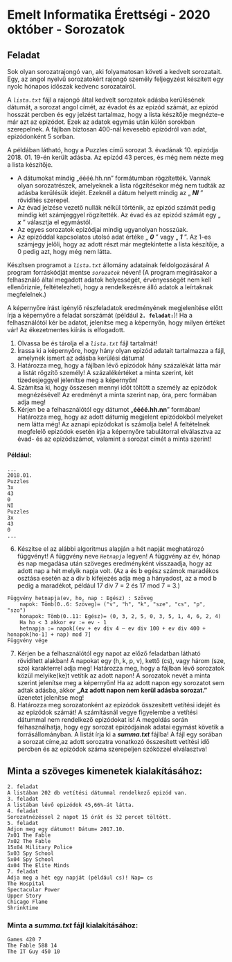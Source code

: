 # Emelt Informatika Érettségi - 2020 október - Sorozatok

## Feladat

Sok olyan sorozatrajongó van, aki folyamatosan követi a kedvelt sorozatait. Egy, az angol nyelvű sorozatokért rajongó személy feljegyzést készített egy nyolc hónapos időszak kedvenc sorozatairól.

A _`lista.txt`_ fájl a rajongó által kedvelt sorozatok adásba kerülésének dátumát, a sorozat angol címét, az évadot és az epizód számát, az epizód hosszát percben és egy jelzést tartalmaz, hogy a lista készítője megnézte-e már azt az epizódot. Ezek az adatok egymás után külön sorokban szerepelnek. A fájlban biztosan 400-nál kevesebb epizódról van adat, epizódonként 5 sorban.


A példában látható, hogy a Puzzles című sorozat 3. évadának 10. epizódja 2018. 01. 19-én került adásba. Az epizód 43 perces, és még nem nézte meg a lista készítője.
- A dátumokat mindig „éééé.hh.nn” formátumban rögzítették.
       Vannak olyan sorozatrészek, amelyeknek a lista rögzítésekor még nem tudták az adásba kerülésük idejét. Ezeknél a dátum helyett mindig az „ **_NI_** ” rövidítés szerepel.
- Az évad jelzése vezető nullák nélkül történik, az epizód számát pedig mindig két számjeggyel rögzítették. Az évad és az epizód számát egy „ **_x_** ” választja el egymástól.
- Az egyes sorozatok epizódjai mindig ugyanolyan hosszúak.
- Az epizóddal kapcsolatos utolsó adat értéke „ **_0_** ” vagy „ **_1_** ”. Az 1-es számjegy jelöli, hogy az adott részt már megtekintette a lista készítője, a 0 pedig azt, hogy még nem látta.

Készítsen programot a _`lista.txt`_ állomány adatainak feldolgozására! A program forráskódját mentse _`sorozatok`_ néven! (A program megírásakor a felhasználó által megadott adatok helyességét, érvényességét nem kell ellenőriznie, feltételezheti, hogy a rendelkezésre álló adatok a leírtaknak megfelelnek.)

A képernyőre írást igénylő részfeladatok eredményének megjelenítése előtt írja a képernyőre a feladat sorszámát (például **`2. feladat:`**)! Ha a felhasználótól kér be adatot, jelenítse meg a képernyőn, hogy milyen értéket vár! Az ékezetmentes kiírás is elfogadott.

1. Olvassa be és tárolja el a _`lista.txt`_ fájl tartalmát!
2. Írassa ki a képernyőre, hogy hány olyan epizód adatait tartalmazza a fájl, amelynek ismert az adásba kerülési dátuma!
3. Határozza meg, hogy a fájlban lévő epizódok hány százalékát látta már a listát rögzítő személy! A százalékértéket a minta szerint, két tizedesjeggyel jelenítse meg a képernyőn!
4. Számítsa ki, hogy összesen mennyi időt töltött a személy az epizódok megnézésével! Az eredményt a minta szerint nap, óra, perc formában adja meg!
5. Kérjen be a felhasználótól egy dátumot „**éééé.hh.nn**” formában! Határozza meg, hogy az adott dátumig megjelent epizódokból melyeket nem látta még! Az aznapi epizódokat is számolja bele! A feltételnek megfelelő epizódok esetén írja a képernyőre tabulátorral elválasztva az évad- és az epizódszámot, valamint a sorozat címét a minta szerint!

#### Például:
```
...
2018.01.
Puzzles
3x
43
0
NI
Puzzles
3x
43
0
...
```

6. Készítse el az alábbi algoritmus alapján a hét napját meghatározó függvényt! A függvény neve _`Hetnapja`_ legyen! A függvény az év, hónap és nap megadása után szöveges eredményként visszaadja, hogy az adott nap a hét melyik napja volt. (Az a és b egész számok maradékos osztása esetén az a div b kifejezés adja meg a hányadost, az a mod b pedig a maradékot, például 17 div 7 = 2 és 17 mod 7 = 3.)
```
Függvény hetnapja(ev, ho, nap : Egész) : Szöveg
	napok: Tömb(0..6: Szöveg)= ("v", "h", "k", "sze", "cs", "p", "szo")
	honapok: Tömb(0..11: Egész)= (0, 3, 2, 5, 0, 3, 5, 1, 4, 6, 2, 4)
	Ha ho < 3 akkor ev := ev - 1
	hetnapja := napok[(ev + ev div 4 – ev div 100 + ev div 400 + honapok[ho-1] + nap) mod 7]
Függvény vége
```
7. Kérjen be a felhasználótól egy napot az előző feladatban látható rövidített alakban! A napokat egy (h, k, p, v), kettő (cs), vagy három (sze, szo) karakterrel adja meg! Határozza meg, hogy a fájlban lévő sorozatok közül melyike(ke)t vetítik az adott napon! A sorozatok nevét a minta szerint jelenítse meg a képernyőn! Ha az adott napon egy sorozatot sem adtak adásba, akkor **„Az adott napon nem kerül adásba sorozat.”** üzenetet jelenítse meg!
8. Határozza meg sorozatonként az epizódok összesített vetítési idejét és az epizódok számát! A számításnál vegye figyelembe a vetítési dátummal nem rendelkező epizódokat is! A megoldás során felhasználhatja, hogy egy sorozat epizódjainak adatai egymást követik a forrásállományban. A listát írja ki a **_summa.txt_** fájlba! A fájl egy sorában a sorozat címe,az adott sorozatra vonatkozó összesített vetítési idő percben és az epizódok száma  szerepeljen szóközzel elválasztva!

## Minta a szöveges kimenetek kialakításához:
```
2. feladat
A listában 202 db vetítési dátummal rendelkező epizód van.
3. feladat
A listában lévő epizódok 45,66%-át látta.
4. feladat
Sorozatnézéssel 2 napot 15 órát és 32 percet töltött.
5. feladat
Adjon meg egy dátumot! Dátum= 2017.10.
7x01 The Fable
7x02 The Fable
15x04 Military Police
5x03 Spy School
5x04 Spy School
4x04 The Elite Minds
7. feladat
Adja meg a hét egy napját (például cs)! Nap= cs
The Hospital
Spectacular Power
Upper Story
Chicago Flame
Shrinktime
````
### Minta a **_summa.txt_** fájl kialakításához:

```
Games 420 7
The Fable 588 14
The IT Guy 450 10
```


